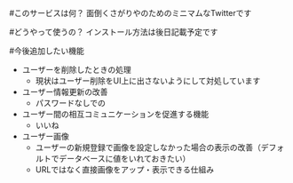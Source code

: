 #このサービスは何？
面倒くさがりやのためのミニマムなTwitterです

#どうやって使うの？
インストール方法は後日記載予定です

#今後追加したい機能
* ユーザーを削除したときの処理
  * 現状はユーザー削除をUI上に出さないようにして対処しています
* ユーザー情報更新の改善
  * パスワードなしでの
* ユーザー間の相互コミュニケーションを促進する機能
  * いいね
* ユーザー画像
  * ユーザーの新規登録で画像を設定しなかった場合の表示の改善（デフォルトでデータベースに値をいれておきたい）
  * URLではなく直接画像をアップ・表示できる仕組み
